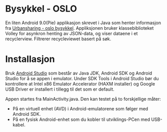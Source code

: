 # Bysykkel - OSLO
En liten Android 9.0(Pie) applikasjon skrevet i Java som henter informasjon fra [Urbansharing - oslo bysykkel](https://gbfs.urbansharing.com/oslobysykkel.no/).
Appliksjonen bruker klassebiblioteket Volley for asynkron henting av JSON-data, og viser dataene i et recyclerview. Filtrerer recycleviewet basert på søk.

# Installasjon
Bruk [Android Studio](https://developer.android.com/studio/) som består av Java JDK, Android SDK og Android Studio for å se appen i emulator.
Under SDK Tools i Android Studio bør du kontrollere at Intel x86 Emulator Accelerator (HAXM installer) og
Google USB Driver er installert i tillegg til det som er default.

Appen startes fra MainActivity.java. Den kan testet på to forskjellige måter:
* På en virtuell enhet (AVD) i Android-emulatorene som følger med Android SDK.
* På en fysisk Android-enhet som du kobler til utviklings-PCen med USB-kabel.
